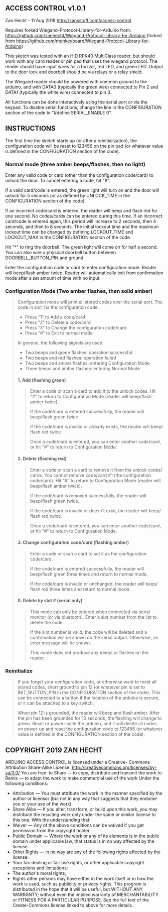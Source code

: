 ## ACCESS CONTROL v1.0.1
Zan Hecht - 11 Aug 2018
http://zansstuff.com/access-control

Requires forked Wiegand-Protocol-Library-for-Arduino from:
https://github.com/zanhecht/Wiegand-Protocol-Library-for-Arduino
(forked from https://github.com/monkeyboard/Wiegand-Protocol-Library-for-Arduino)

This sketch was tested with an HID RPK40 MultiClass reader, but should
work with any card reader or pin pad that uses the wiegand protocol.
The reader should have input wires for a buzzer, red LED, and green LED.
Output to the door lock and doorbell should be via relays or a relay
shield.

The Wiegand reader should be powered with common ground to the arduino,
and with DATA0 (typically the green wire) connected to Pin 2 and DATA1
(typically the white wire) connected to pin 3.

All functions can be done interactively using the serial port or via
the keypad. To disable serial functions, change the line in the
CONFIGURATION section of the code to "#define SERIAL_ENABLE 0".

INSTRUCTIONS
------------

The first time the sketch starts up (or after a reinitialization),
the configuration code will be reset to 123456 on the pin pad (or
whatever value is defined in the CONFIGURATION section of the code).

### Normal mode (three amber beeps/flashes, then no light)
Enter any valid code or card (other than the configuration code/card)
to unlock the door. To cancel entering a code, hit "#".

If a valid card/code is entered, the green light will turn on and the
door will unlock for 5 seconds (or as defined by UNLOCK_TIME in the
CONFIGURATION section of the code).

If an incorrect code/card is entered, the reader will beep and flash
red for one second. No codes/cards can be entered during this time. If
an incorrect card/code is entered again, this period will increase to 2
seconds, then 4 seconds, and then to 8 seconds. The initial lockout time
and the maximum lockout time can be changed by defining LOCKOUT_TIME and 
LOCKOUT_MAX in the CONFIGURATION section of the code.

Hit "*" to ring the doorbell. The green light will come on for half a
second. You can also wire a physical doorbell button between
DOORBELL_BUTTON_PIN and ground.

Enter the configuration code or card to enter configuration mode.
Reader will beep/flash amber twice. Reader will automatically exit from
confirmation mode after a set amount of time with no input.

### Configuration Mode (Two amber flashes, then solid amber)

> Configuration mode will print all stored codes over the serial port.
> The code in slot 1 is the configuration code.
> 
> * Press "1" to Add a code/card
> * Press "2" to Delete a code/card
> * Press "3" to Change the configuration code/card
> * Press "#" to Exit to normal mode
> 
> In general, the following signals are used:
> * Two beeps and green flashes: operation successful
> * Two beeps and red flashes: operation failed
> * Two beeps and amber flashes: entering Configuration Mode
> * Three beeps and amber flashes: entering Normal Mode
> 
> #### 1. Add (flashing green)
>
> > Enter a code or scan a card to add it to the unlock codes. Hit "#"
> > to return to Configuration Mode (reader will beep/flash amber
> > twice).
> > 
> > If the code/card is entered successfully, the reader will beep/flash
> > green twice
> >
> > If the code/card is invalid or already exists, the reader will beep/
> > flash red twice
> > 
> > Once a code/card is entered, you can enter another code/card, or hit
> > "#" to return to Configuration Mode.
> 
> #### 2. Delete (flashing red)
> 
> > Enter a code or scan a card to remove it from the unlock codes/
> > cards. You cannot remove code/card #1 (the configuration code/card).
> > Hit "#" to return to Configuration Mode (reader will beep/flash amber
> > twice).
> > 
> > If the code/card is removed successfully, the reader will beep/flash
> > green twice.
> > 
> > If the code/card is invalid or doesn't exist, the reader will beep/
> > flash red twice.
> > 
> > Once a code/card is entered, you can enter another code/card, or hit
> > "#" to return to Configuration Mode.
> 
> #### 3. Change configuraiton code/card (flashing amber)
>
> > Enter a code or scan a card to set it as the configuration code/card.
> > 
> > If the code/card is entered successfully, the reader will beep/flash
> > green three times and return to normal mode.
> >
> > If the code/card is invalid or unchanged, the reader will beep/
> > flash red three times and return to normal mode.
>
> #### 0. Delete by slot # (serial only)
>
> > This mode can only be entered when connected via serial monitor (or
> > via bluetooth). Enter a slot number from the list to delete the code.
> > 
> > If the slot number is valid, the code will be deleted and a
> > confirmation will be shown on the serial output. Otherwise, an error
> > message will be shown.
> >
> > This mode does not produce any beeps or flashes on the reader.

### Reinitialize
 
> If you forget your configuration code, or otherwise want to reset all
> stored codes, short ground to pin 12 (or whatever pin is set to
> INIT_BUTTON_PIN in the CONFIGURATION section of the code). This can be
> connected to a button if the location of the arduino is secure, or it
> can be attached to a key switch.
> 
> When pin 12 is grounded, the reader will beep and flash amber. After
> the pin has been grounded for 10 seconds, the flashing will change to
> green. Reset or power-cycle the arduino, and it will delete all codes
> on power-up and reset the configuration code to 123456 (or whatever
> value is defined in the CONFIGURATION section of the code).

## COPYRIGHT 2019 ZAN HECHT
ARDUINO ACCESS CONTROL is licensed under a Creative-
Commons Attribution Share-Alike License.
http://creativecommons.org/licenses/by-sa/3.0/
You are free:
to Share — to copy, distribute and transmit the work
to Remix — to adapt the work
to make commercial use of the work
Under the following conditions:
* Attribution — You must attribute the work in the manner specified
by the author or licensor (but not in any way that suggests that
they endorse you or your use of the work).
* Share Alike — If you alter, transform, or build upon this work,
you may distribute the resulting work only under the same or similar
license to this one.
With the understanding that:
* Waiver — Any of the above conditions can be waived if you get
permission from the copyright holder.
* Public Domain — Where the work or any of its elements is in the
public domain under applicable law, that status is in no way
affected by the license.
* Other Rights — In no way are any of the following rights affected
by the license:
* Your fair dealing or fair use rights, or other applicable
copyright exceptions and limitations;
* The author's moral rights;
* Rights other persons may have either in the work itself or in
how the work is used, such as publicity or privacy rights.
This program is distributed in the hope that it will be useful,
but WITHOUT ANY WARRANTY; without even the implied warranty of
MERCHANTABILITY or FITNESS FOR A PARTICULAR PURPOSE. See the full
text of the Create-Commons license linked to above for more details.
